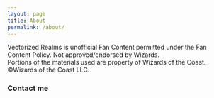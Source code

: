 ```yaml
---
layout: page
title: About
permalink: /about/
---
```


Vectorized Realms is unofficial Fan Content permitted under the Fan Content Policy. Not approved/endorsed by Wizards.<br/>
Portions of the materials used are property of Wizards of the Coast. ©Wizards of the Coast LLC.

### Contact me
